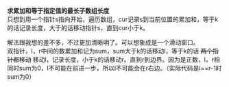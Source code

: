**求累加和等于指定值的最长子数组长度**  
只想到用一个指针s指向开始，遍历数组，cur记录s到当前位置的累加和，等于k的话记录长度，大于的话移动指针s，直到cur小于k。  
   
解法跟我想的差不多，不过更加清晰明了。可以想象成是一个滑动窗口。  
双指针，l，r中间的数累加和记为sum，sum大于k的话移动l，等于k的话 ~~两个指针都移动~~ 移动l，记录长度，小于k的话移动r。直到r到边界。因为是正数，l，r相同时sum为0，l不可能在前进一步，所以l不可能会在r右边。（实际代码是l==r-1时sum为0）